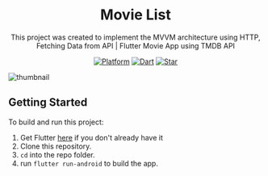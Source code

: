 <h1 align="center">
  Movie List
</h1>
<p align="center">
 This project was created to implement the MVVM architecture using HTTP, <br>
  Fetching Data from API | Flutter Movie App using TMDB API
</p>
<p align="center">
  <a href="https://flutter.dev/"><img alt="Platform" src="https://img.shields.io/badge/platform-Flutter-blue.svg"></a>
  <a href="https://dart.dev/"><img alt="Dart" src="https://img.shields.io/badge/dart-3.0.0-blue.svg"></a>
  <a href="https://github.com/Ryanprw/MovieList-RestfulAPI/"><img alt="Star" src="https://img.shields.io/github/stars/Ryanprw/MovieList-RestfulAPI"></a>
</p>


![thumbnail](https://github.com/Ryanprw/MovieList-RestfulAPI/assets/54059328/970f9190-c312-4100-8b8e-8239de9614bb)






## Getting Started
To build and run this project:

1. Get Flutter [here](https://flutter.dev) if you don't already have it
2. Clone this repository.
3. `cd` into the repo folder.
4. run `flutter run-android` to build the app.



